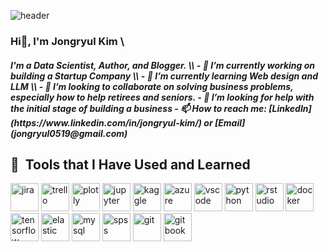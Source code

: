 ![header](https://capsule-render.vercel.app/api?type=wave&color=#F5BCA9&height=300&section=header&text=Jongryul%Kim&fontColor=d6ace6&fontSize=70)


### Hi👋, I'm Jongryul Kim   \\
<h5> I'm a Data Scientist, Author, and Blogger.   \\
- 🔭 I’m currently working on building a Startup Company   \\
- 🌱 I’m currently learning Web design and LLM   \\
- 👯 I’m looking to collaborate on solving business problems, especially how to help retirees and seniors.
- 🤔 I’m looking for help with the initial stage of building a business
- 📫 How to reach me: [LinkedIn](https://www.linkedin.com/in/jongryul-kim/) or [Email](jongryul0519@gmail.com)

  
<h2> 🚀 &nbsp;Tools that I Have Used and Learned</h2>
<p align="left">
<img src="https://cdn.jsdelivr.net/gh/devicons/devicon@latest/icons/jira/jira-original-wordmark.svg" alt="jira" width="45" height="45"/>
<img src="https://cdn.jsdelivr.net/gh/devicons/devicon@latest/icons/trello/trello-original.svg" alt="trello" width="45" height="45"/>
<img src="https://cdn.jsdelivr.net/gh/devicons/devicon@latest/icons/plotly/plotly-original.svg" alt="plotly" width="45" height="45"/>
<img src="https://cdn.jsdelivr.net/gh/devicons/devicon@latest/icons/jupyter/jupyter-original-wordmark.svg" alt="jupyter" width="45" height="45" />
<img src="https://cdn.jsdelivr.net/gh/devicons/devicon@latest/icons/kaggle/kaggle-original.svg" alt="kaggle" width="45" height="45"/>
<img src="https://cdn.jsdelivr.net/gh/devicons/devicon@latest/icons/azure/azure-original-wordmark.svg" alt="azure" width="45" height="45"/>
<img src="https://cdn.jsdelivr.net/gh/devicons/devicon/icons/vscode/vscode-original.svg" alt="vscode" width="45" height="45"/>
<img src="https://cdn.jsdelivr.net/gh/devicons/devicon@latest/icons/python/python-original.svg" alt="python" width="45" height="45"/>
<img src="https://cdn.jsdelivr.net/gh/devicons/devicon@latest/icons/rstudio/rstudio-original.svg" alt="rstudio" width="45" height="45"/>
<img src="https://cdn.jsdelivr.net/gh/devicons/devicon@latest/icons/docker/docker-original-wordmark.svg" alt="docker" width="45" height="45"/>
<img src="https://cdn.jsdelivr.net/gh/devicons/devicon@latest/icons/tensorflow/tensorflow-original.svg" alt="tensorflow" width="45" height="45"/>
<img src="https://cdn.jsdelivr.net/gh/devicons/devicon@latest/icons/elasticsearch/elasticsearch-original.svg" alt="elastic" width="45" height="45"/>
<img src="https://cdn.jsdelivr.net/gh/devicons/devicon@latest/icons/mysql/mysql-original.svg" alt="mysql" width="45" height="45"/>
<img src="https://cdn.jsdelivr.net/gh/devicons/devicon@latest/icons/spss/spss-original.svg" alt="spss" width="45" height="45"/>
<img src="https://cdn.jsdelivr.net/gh/devicons/devicon@latest/icons/git/git-original.svg" alt="git" width="45" height="45"/>
<img src="https://cdn.jsdelivr.net/gh/devicons/devicon@latest/icons/gitbook/gitbook-original.svg" alt="gitbook" width="45" height="45"/>





                    
          
          
          
          
          
          

          
  
</p>
